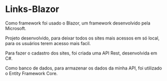 # Links-Blazor
Como framework foi usado o Blazor, um framework desenvolvido pela Microsoft.

Projeto desenvolvido, para deixar todos os sites mais acessos em só local, para os usuários terem acesso mais facil.

Para fazer o cadastro dos sites, foi criada uma API Rest, desenvolvida em C#.

Como banco de dados, para armazenar os dados da minha API, foi utilizado o Entity Framework Core.

